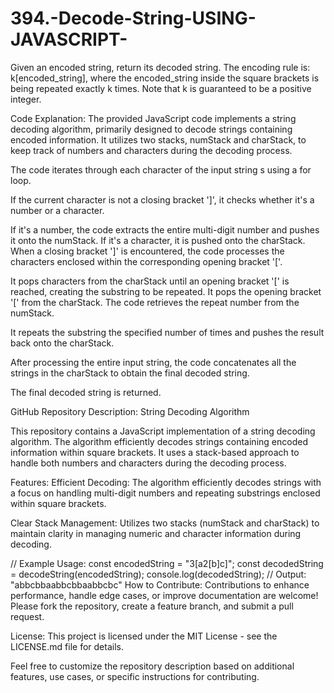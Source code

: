 # 394.-Decode-String-USING-JAVASCRIPT-
Given an encoded string, return its decoded string.  The encoding rule is: k[encoded_string], where the encoded_string inside the square brackets is being repeated exactly k times. Note that k is guaranteed to be a positive integer.




Code Explanation:
The provided JavaScript code implements a string decoding algorithm, primarily designed to decode strings containing encoded information. It utilizes two stacks, numStack and charStack, to keep track of numbers and characters during the decoding process.

The code iterates through each character of the input string s using a for loop.

If the current character is not a closing bracket ']', it checks whether it's a number or a character.

If it's a number, the code extracts the entire multi-digit number and pushes it onto the numStack.
If it's a character, it is pushed onto the charStack.
When a closing bracket ']' is encountered, the code processes the characters enclosed within the corresponding opening bracket '['.

It pops characters from the charStack until an opening bracket '[' is reached, creating the substring to be repeated.
It pops the opening bracket '[' from the charStack.
The code retrieves the repeat number from the numStack.

It repeats the substring the specified number of times and pushes the result back onto the charStack.

After processing the entire input string, the code concatenates all the strings in the charStack to obtain the final decoded string.

The final decoded string is returned.

GitHub Repository Description:
String Decoding Algorithm

This repository contains a JavaScript implementation of a string decoding algorithm. The algorithm efficiently decodes strings containing encoded information within square brackets. It uses a stack-based approach to handle both numbers and characters during the decoding process.

Features:
Efficient Decoding: The algorithm efficiently decodes strings with a focus on handling multi-digit numbers and repeating substrings enclosed within square brackets.

Clear Stack Management: Utilizes two stacks (numStack and charStack) to maintain clarity in managing numeric and character information during decoding.


// Example Usage:
const encodedString = "3[a2[b]c]";
const decodedString = decodeString(encodedString);
console.log(decodedString); // Output: "abbcbbaabbcbbaabbcbc"
How to Contribute:
Contributions to enhance performance, handle edge cases, or improve documentation are welcome! Please fork the repository, create a feature branch, and submit a pull request.

License:
This project is licensed under the MIT License - see the LICENSE.md file for details.

Feel free to customize the repository description based on additional features, use cases, or specific instructions for contributing.
